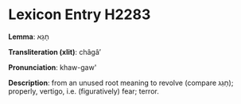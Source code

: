 # Lexicon Entry H2283

**Lemma**: חָגָא

**Transliteration (xlit)**: châgâʼ

**Pronunciation**: khaw-gaw'

**Description**:
from an unused root meaning to revolve (compare חָגַג); properly, vertigo, i.e. (figuratively) fear; terror.
